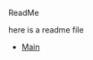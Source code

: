 ReadMe

here is a readme file

<ul id="ProjectSubmenu">
    <li><a href="MarkdownExample" title="Markdown Example Link">Main</a></li>
</ul>
